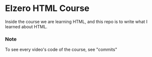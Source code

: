 # Elzero HTML Course
Inside the course we are learning HTML,
and this repo is to write what I learned
about HTML.
### Note
To see every video's code of the course, see "commits"
